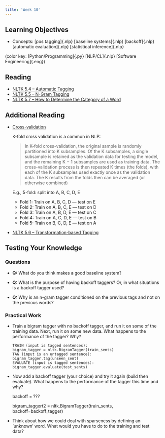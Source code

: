 ```yaml
---
title: 'Week 10'
---
```


## Learning Objectives

*   Concepts:
    [pos tagging]{.nlp}
    [baseline systems]{.nlp}
    [backoff]{.nlp}
    [automatic evaluation]{.nlp}
    [statistical inference]{.nlp}

(color key: [Python/Programming]{.py} [NLP/CL]{.nlp} [Software Engineering]{.eng})

## Reading

*   [NLTK 5.4 – Automatic Tagging](http://www.nltk.org/book/ch05.html#automatic-tagging)
*   [NLTK 5.5 – N-Gram Tagging](http://www.nltk.org/book/ch05.html#n-gram-tagging)
*   [NLTK 5.7 – How to Determine the Category of a Word](http://www.nltk.org/book/ch05.html#how-to-determine-the-category-of-a-word)

## Additional Reading

*   [Cross-validation](https://en.wikipedia.org/wiki/Cross-validation_(statistics))

    K-fold cross validation is a common in NLP:

    > In K-fold cross-validation, the original sample is randomly partitioned
    into K subsamples. Of the K subsamples, a single subsample is retained as
    the validation data for testing the model, and the remaining K − 1
    subsamples are used as training data. The cross-validation process is then
    repeated K times (the folds), with each of the K subsamples used exactly
    once as the validation data. The K results from the folds then can be
    averaged (or otherwise combined)

    E.g., 5-fold: split into A, B, C, D, E

    *   Fold 1: Train on A, B, C, D — test on E
    *   Fold 2: Train on A, B, C, E — test on D
    *   Fold 3: Train on A, B, D, E — test on C
    *   Fold 4: Train on A, C, D, E — test on B
    *   Fold 5: Train on B, C, D, E — test on A
*   [NLTK 5.6 – Transformation-based Tagging](http://www.nltk.org/book/ch05.html#transformation-based-tagging)


## Testing Your Knowledge

### Questions

*   **Q:** What do you think makes a good baseline system?

*   **Q:** What is the purpose of having backoff taggers? Or, in what
situations is a backoff tagger used?

*   **Q:** Why is an n-gram tagger conditioned on the previous tags and not
on the previous words?


### Practical Work

*   Train a bigram tagger with no backoff tagger, and run it on some of the
training data. Next, run it on some new data. What happens to the performance
of the tagger? Why?

        TRAIN (input is tagged sentences):
        bigram_tagger = nltk.BigramTagger(train_sents)
        TAG (input is an untagged sentence):
        bigram_tagger.tag(unseen_sent)
        EVALUATE (input is tagged sentences):
        bigram_tagger.evaluate(test_sents)

*   Now add a backoff tagger (your choice) and try it again (build then
evaluate). What happens to the performance of the tagger this time and why?

    backoff = ???

    bigram\_taggert2 = nltk.BigramTagger(train\_sents, backoff=backoff\_tagger)

*   Think about how we could deal with sparseness by defining an ‘unknown’
word. What would you have to do to the training and test data?
